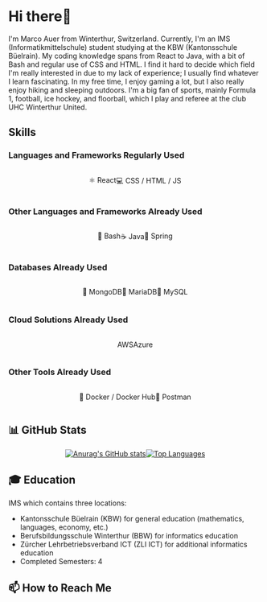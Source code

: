 # Hi there👋
I'm Marco Auer from Winterthur, Switzerland. Currently, I'm an IMS (Informatikmittelschule) student studying at the KBW (Kantonsschule Büelrain).
My coding knowledge spans from React to Java, with a bit of Bash and regular use of CSS and HTML. I find it hard to decide which field I'm really interested in due to my lack of experience; I usually find whatever I learn fascinating. In my free time, I enjoy gaming a lot, but I also really enjoy hiking and sleeping outdoors. I'm a big fan of sports, mainly Formula 1, football, ice hockey, and floorball, which I play and referee at the club UHC Winterthur United.

## Skills

### Languages and Frameworks Regularly Used
<div style="display: flex; justify-content: center;">
    <p>⚛️ React</p>
    <p>💻 CSS / HTML / JS</p>
</div>

### Other Languages and Frameworks Already Used
<div style="display: flex; justify-content: center;">
    <p>🐧 Bash</p>
    <p>☕ Java</p>
    <p>🌿 Spring</p>
</div>

### Databases Already Used
<div style="display: flex; justify-content: center;">
    <p>🍃 MongoDB</p>
    <p>🦭 MariaDB</p>
    <p>🐬 MySQL</p>
</div>

### Cloud Solutions Already Used
<div style="display: flex; justify-content: center;">
    <p>AWS</p>
    <p>Azure</p>
</div>

### Other Tools Already Used
<div style="display: flex; justify-content: center;">
    <p>🐳 Docker / Docker Hub</p>
    <p>📮 Postman</p>
</div>

## 📊 GitHub Stats
<div style="display: flex; justify-content: center;">
    <a href="https://github.com/anuraghazra/github-readme-stats">
        <img src="https://github-readme-stats.vercel.app/api?username=Stromschlag6&show_icons=true&theme=tokyonight" alt="Anurag's GitHub stats" />
    </a>
    <a href="https://github.com/anuraghazra/github-readme-stats">
        <img src="https://github-readme-stats.vercel.app/api/top-langs/?username=Stromschlag6&layout=donut&show_icons=true&theme=tokyonight" alt="Top Languages" />
    </a>
</div>

## 🎓 Education
IMS which contains three locations:
* Kantonsschule Büelrain (KBW) for general education (mathematics, languages, economy, etc.)
* Berufsbildungsschule Winterthur (BBW) for informatics education
* Zürcher Lehrbetriebsverband ICT (ZLI ICT) for additional informatics education
* Completed Semesters: 4

## 📫 How to Reach Me
<!---
- 👀 I’m interested in ...
- 🌱 I’m currently learning ...
- 💞️ I’m looking to collaborate on ...
- 📫 How to reach me ...
- 😄 Pronouns: ...
- ⚡ Fun fact: ...
--->
